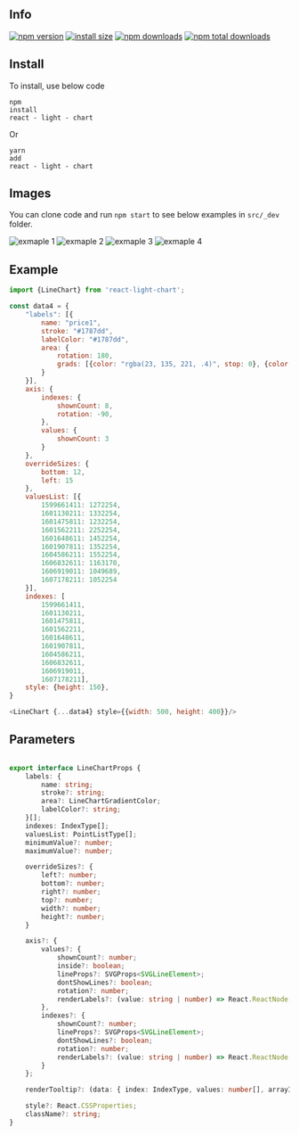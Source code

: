 ## Info

[![npm version](https://img.shields.io/npm/v/react-light-chart.svg?style=flat-square)](https://www.npmjs.org/package/react-light-chart)
[![install size](https://badgen.net/bundlephobia/min/react-light-chart)](https://bundlephobia.com/result?p=react-light-chart)
[![npm downloads](https://img.shields.io/npm/dm/react-light-chart.svg?style=flat-square)](http://npm-stat.com/charts.html?package=react-light-chart)
[![npm total downloads](https://badgen.net/npm/dt/react-light-chart)](http://npm-stat.com/charts.html?package=react-light-chart)

## Install

To install, use below code

```node
npm
install
react - light - chart
```

Or

```node
yarn
add
react - light - chart
```

## Images

You can clone code and run `npm start` to see below examples in `src/_dev` folder.

<img alt="exmaple 1" src="./readme/1.png"/>
<img alt="exmaple 2" src="./readme/2.png"/>
<img alt="exmaple 3" src="./readme/3.png"/>
<img alt="exmaple 4" src="./readme/4.png"/>

## Example

```js
import {LineChart} from 'react-light-chart';

const data4 = {
    "labels": [{
        name: "price1",
        stroke: "#1787dd",
        labelColor: "#1787dd",
        area: {
            rotation: 180,
            grads: [{color: "rgba(23, 135, 221, .4)", stop: 0}, {color: "rgba(23, 135, 221, 0)", stop: 1}]
        }
    }],
    axis: {
        indexes: {
            shownCount: 8,
            rotation: -90,
        },
        values: {
            shownCount: 3
        }
    },
    overrideSizes: {
        bottom: 12,
        left: 15
    },
    valuesList: [{
        1599661411: 1272254,
        1601130211: 1332254,
        1601475811: 1232254,
        1601562211: 2252254,
        1601648611: 1452254,
        1601907811: 1352254,
        1604586211: 1552254,
        1606832611: 1163170,
        1606919011: 1049689,
        1607178211: 1052254
    }],
    indexes: [
        1599661411,
        1601130211,
        1601475811,
        1601562211,
        1601648611,
        1601907811,
        1604586211,
        1606832611,
        1606919011,
        1607178211],
    style: {height: 150},
}

<LineChart {...data4} style={{width: 500, height: 400}}/>

```

## Parameters

```ts

export interface LineChartProps {
    labels: {
        name: string;
        stroke?: string;
        area?: LineChartGradientColor;
        labelColor?: string;
    }[];
    indexes: IndexType[];
    valuesList: PointListType[];
    minimumValue?: number;
    maximumValue?: number;

    overrideSizes?: {
        left?: number;
        bottom?: number;
        right?: number;
        top?: number;
        width?: number;
        height?: number;
    }

    axis?: {
        values?: {
            shownCount?: number;
            inside?: boolean;
            lineProps?: SVGProps<SVGLineElement>;
            dontShowLines?: boolean;
            rotation?: number;
            renderLabels?: (value: string | number) => React.ReactNode;
        },
        indexes?: {
            shownCount?: number;
            lineProps?: SVGProps<SVGLineElement>;
            dontShowLines?: boolean;
            rotation?: number;
            renderLabels?: (value: string | number) => React.ReactNode;
        }
    };

    renderTooltip?: (data: { index: IndexType, values: number[], arrayIndex: number }, props: LineChartProps) => React.ReactNode;

    style?: React.CSSProperties;
    className?: string;
}
```
